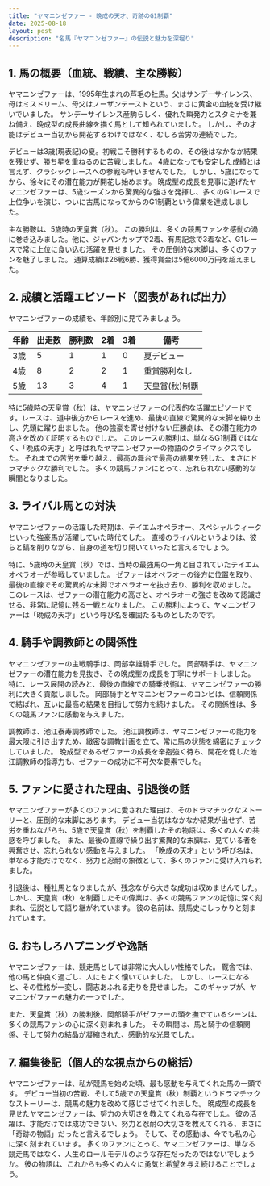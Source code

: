 ```yaml
---
title: "ヤマニンゼファー - 晩成の天才、奇跡のG1制覇"
date: 2025-08-18
layout: post
description: "名馬『ヤマニンゼファー』の伝説と魅力を深堀り"
---
```


## 1. 馬の概要（血統、戦績、主な勝鞍）

ヤマニンゼファーは、1995年生まれの芦毛の牡馬。父はサンデーサイレンス、母はミスドリーム、母父はノーザンテーストという、まさに黄金の血統を受け継いでいました。  サンデーサイレンス産駒らしく、優れた瞬発力とスタミナを兼ね備え、晩成型の成長曲線を描く馬として知られていました。  しかし、その才能はデビュー当初から開花するわけではなく、むしろ苦労の連続でした。

デビューは3歳(現表記)の夏。初戦こそ勝利するものの、その後はなかなか結果を残せず、勝ち星を重ねるのに苦戦しました。  4歳になっても安定した成績とは言えず、クラシックレースへの参戦も叶いませんでした。  しかし、5歳になってから、徐々にその潜在能力が開花し始めます。  晩成型の成長を見事に遂げたヤマニンゼファーは、5歳シーズンから驚異的な強さを発揮し、多くのG1レースで上位争いを演じ、ついに古馬になってからのG1制覇という偉業を達成しました。

主な勝鞍は、5歳時の天皇賞（秋）。  この勝利は、多くの競馬ファンを感動の渦に巻き込みました。他に、ジャパンカップで2着、有馬記念で3着など、G1レースで常に上位に食い込む活躍を見せました。  その圧倒的な末脚は、多くのファンを魅了しました。  通算成績は26戦6勝、獲得賞金は5億6000万円を超えました。


## 2. 成績と活躍エピソード（図表があれば出力）

ヤマニンゼファーの成績を、年齢別に見てみましょう。

| 年齢 | 出走数 | 勝利数 | 2着 | 3着 | 備考 |
|---|---|---|---|---|---|
| 3歳 | 5 | 1 | 1 | 0 | 夏デビュー |
| 4歳 | 8 | 2 | 2 | 1 | 重賞勝利なし |
| 5歳 | 13 | 3 | 4 | 1 | 天皇賞(秋)制覇 |


特に5歳時の天皇賞（秋）は、ヤマニンゼファーの代表的な活躍エピソードです。レースは、道中後方からレースを進め、最後の直線で驚異的な末脚を繰り出し、先頭に躍り出ました。  他の強豪を寄せ付けない圧勝劇は、その潜在能力の高さを改めて証明するものでした。  このレースの勝利は、単なるG1制覇ではなく、「晩成の天才」と呼ばれたヤマニンゼファーの物語のクライマックスでした。  それまでの苦労を乗り越え、最高の舞台で最高の結果を残した、まさにドラマチックな勝利でした。  多くの競馬ファンにとって、忘れられない感動的な瞬間となりました。


## 3. ライバル馬との対決

ヤマニンゼファーの活躍した時期は、テイエムオペラオー、スペシャルウィークといった強豪馬が活躍していた時代でした。  直接のライバルというよりは、彼らと鎬を削りながら、自身の道を切り開いていったと言えるでしょう。  

特に、5歳時の天皇賞（秋）では、当時の最強馬の一角と目されていたテイエムオペラオーが参戦していました。  ゼファーはオペラオーの後方に位置を取り、最後の直線でその驚異的な末脚でオペラオーを抜き去り、勝利を収めました。  このレースは、ゼファーの潜在能力の高さと、オペラオーの強さを改めて認識させる、非常に記憶に残る一戦となりました。  この勝利によって、ヤマニンゼファーは「晩成の天才」という呼び名を確固たるものとしたのです。


## 4. 騎手や調教師との関係性

ヤマニンゼファーの主戦騎手は、岡部幸雄騎手でした。  岡部騎手は、ヤマニンゼファーの潜在能力を見抜き、その晩成型の成長を丁寧にサポートしました。  特に、レース展開の読みと、最後の直線での騎乗技術は、ヤマニンゼファーの勝利に大きく貢献しました。  岡部騎手とヤマニンゼファーのコンビは、信頼関係で結ばれ、互いに最高の結果を目指して努力を続けました。  その関係性は、多くの競馬ファンに感動を与えました。

調教師は、池江泰寿調教師でした。  池江調教師は、ヤマニンゼファーの能力を最大限に引き出すため、緻密な調教計画を立て、常に馬の状態を綿密にチェックしていました。  晩成型であるゼファーの成長を辛抱強く待ち、開花を促した池江調教師の指導力も、ゼファーの成功に不可欠な要素でした。


## 5. ファンに愛された理由、引退後の話

ヤマニンゼファーが多くのファンに愛された理由は、そのドラマチックなストーリーと、圧倒的な末脚にあります。  デビュー当初はなかなか結果が出せず、苦労を重ねながらも、5歳で天皇賞（秋）を制覇したその物語は、多くの人々の共感を呼びました。  また、最後の直線で繰り出す驚異的な末脚は、見ている者を興奮させ、忘れられない感動を与えました。  「晩成の天才」という呼び名は、単なる才能だけでなく、努力と忍耐の象徴として、多くのファンに受け入れられました。

引退後は、種牡馬となりましたが、残念ながら大きな成功は収めませんでした。  しかし、天皇賞（秋）を制覇したその偉業は、多くの競馬ファンの記憶に深く刻まれ、伝説として語り継がれています。  彼の名前は、競馬史にしっかりと刻まれています。


## 6. おもしろハプニングや逸話

ヤマニンゼファーは、競走馬としては非常に大人しい性格でした。  厩舎では、他の馬と仲良く過ごし、人にもよく懐いていました。  しかし、レースになると、その性格が一変し、闘志あふれる走りを見せました。  このギャップが、ヤマニンゼファーの魅力の一つでした。

また、天皇賞（秋）の勝利後、岡部騎手がゼファーの頭を撫でているシーンは、多くの競馬ファンの心に深く刻まれました。  その瞬間は、馬と騎手の信頼関係、そして努力の結晶が凝縮された、感動的な光景でした。


## 7. 編集後記（個人的な視点からの総括）

ヤマニンゼファーは、私が競馬を始めた頃、最も感動を与えてくれた馬の一頭です。  デビュー当初の苦戦、そして5歳での天皇賞（秋）制覇というドラマチックなストーリーは、競馬の魅力を改めて感じさせてくれました。  晩成型の成長を見せたヤマニンゼファーは、努力の大切さを教えてくれる存在でした。  彼の活躍は、才能だけでは成功できない、努力と忍耐の大切さを教えてくれる、まさに「奇跡の物語」だったと言えるでしょう。  そして、その感動は、今でも私の心に深く刻まれています。  多くのファンにとって、ヤマニンゼファーは、単なる競走馬ではなく、人生のロールモデルのような存在だったのではないでしょうか。  彼の物語は、これからも多くの人々に勇気と希望を与え続けることでしょう。
